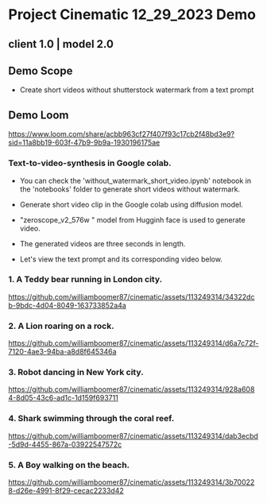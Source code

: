 # Project Cinematic 12_29_2023 Demo

## client 1.0 | model 2.0
 

## Demo Scope

* Create short videos without shutterstock watermark from a text prompt

## Demo Loom

https://www.loom.com/share/acbb963cf27f407f93c17cb2f48bd3e9?sid=11a8bb19-603f-47b9-9b9a-1930196175ae


### Text-to-video-synthesis in Google colab.

* You can check the 'without_watermark_short_video.ipynb' notebook in the 'notebooks' folder to generate short videos without watermark.

* Generate short video clip in the Google colab using diffusion model. 

* "zeroscope_v2_576w " model from Hugginh face is used to generate video. 

* The generated videos are three seconds in length.

* Let's view the text prompt and its corresponding video below.


### 1. A Teddy bear running in London city.




https://github.com/williamboomer87/cinematic/assets/113249314/34322dcb-9bdc-4d04-8049-163733852a4a






### 2. A Lion roaring on a rock.




https://github.com/williamboomer87/cinematic/assets/113249314/d6a7c72f-7120-4ae3-94ba-a8d8f645346a






### 3. Robot dancing in New York city.





https://github.com/williamboomer87/cinematic/assets/113249314/928a6084-8d05-43c6-ad1c-1d159f693711





### 4. Shark swimming through the coral reef.




https://github.com/williamboomer87/cinematic/assets/113249314/dab3ecbd-5d9d-4455-867a-03922547572c





### 5. A Boy walking on the beach.





https://github.com/williamboomer87/cinematic/assets/113249314/3b700228-d26e-4991-8f29-cecac2233d42




